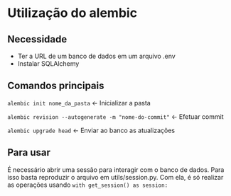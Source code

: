 # Utilização do alembic

## Necessidade
- Ter a URL de um banco de dados em um arquivo .env
- Instalar SQLAlchemy

## Comandos principais
`alembic init nome_da_pasta` <- Inicializar a pasta

`alembic revision --autogenerate -m "nome-do-commit"` <- Efetuar commit

`alembic upgrade head` <- Enviar ao banco as atualizações

## Para usar
É necessário abrir uma sessão para interagir com o banco de dados. Para isso basta reproduzir o arquivo em utils/session.py.
Com ela, é só realizar as operações usando `with get_session() as session:`
